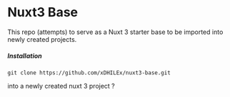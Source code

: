 # Nuxt3 Base

This repo (attempts) to serve as a Nuxt 3 starter base to be imported into newly created projects.

##### Installation

`git clone https://github.com/xDHILEx/nuxt3-base.git`

into a newly created nuxt 3 project ?
